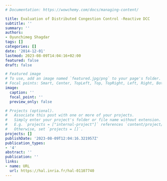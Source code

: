 ```yaml
---
# Documentation: https://wowchemy.com/docs/managing-content/

title: Evaluation of Distributed Congestion Control -Reactive DCC
subtitle: ''
summary: ''
authors:
- Oyunchimeg Shagdar
tags: []
categories: []
date: '2014-12-01'
lastmod: 2023-08-09T14:04:16+02:00
featured: false
draft: false

# Featured image
# To use, add an image named `featured.jpg/png` to your page's folder.
# Focal points: Smart, Center, TopLeft, Top, TopRight, Left, Right, BottomLeft, Bottom, BottomRight.
image:
  caption: ''
  focal_point: ''
  preview_only: false

# Projects (optional).
#   Associate this post with one or more of your projects.
#   Simply enter your project's folder or file name without extension.
#   E.g. `projects = ["internal-project"]` references `content/project/deep-learning/index.md`.
#   Otherwise, set `projects = []`.
projects: []
publishDate: '2023-08-09T12:04:16.321957Z'
publication_types:
- '4'
abstract: ''
publication: ''
links:
- name: URL
  url: https://hal.inria.fr/hal-01107740
---
```

